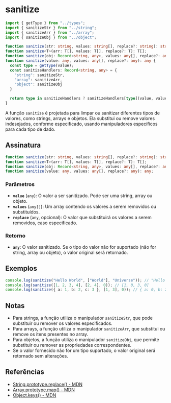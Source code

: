 # sanitize

```typescript
import { getType } from "../types";
import { sanitizeStr } from "../string";
import { sanitizeArr } from "../array";
import { sanitizeObj } from "../object";

function sanitize(str: string, values: string[], replace?: string): string;
function sanitize<T>(arr: T[], values: T[], replace?: T): T[];
function sanitize(obj: Record<string, any>, values: any[], replace?: any): Record<string, any>;
function sanitize(value: any, values: any[], replace?: any): any {
  const type = getType(value);
  const sanitizeHandlers: Record<string, any> = {
    "string": sanitizeStr,
    "array": sanitizeArr,
    "object": sanitizeObj
  }

  return type in sanitizeHandlers ? sanitizeHandlers[type](value, values, replace) : value;
}
```

A função `sanitize` é projetada para limpar ou sanitizar diferentes tipos de valores, como strings, arrays e objetos. Ela substitui ou remove valores indesejados, conforme especificado, usando manipuladores específicos para cada tipo de dado.

## Assinatura

```typescript
function sanitize(str: string, values: string[], replace?: string): string;
function sanitize<T>(arr: T[], values: T[], replace?: T): T[];
function sanitize(obj: Record<string, any>, values: any[], replace?: any): Record<string, any>;
function sanitize(value: any, values: any[], replace?: any): any;
```

### Parâmetros

- **`value`** (`any`): O valor a ser sanitizado. Pode ser uma string, array ou objeto.
- **`values`** (`any[]`): Um array contendo os valores a serem removidos ou substituídos.
- **`replace`** (`any`, opcional): O valor que substituirá os valores a serem removidos, caso especificado.

### Retorno

- **`any`**: O valor sanitizado. Se o tipo do valor não for suportado (não for string, array ou objeto), o valor original será retornado.

## Exemplos

```typescript
console.log(sanitize("Hello World", ["World"], "Universe")); // "Hello Universe"
console.log(sanitize([1, 2, 3, 4], [2, 4], 0)); // [1, 0, 3, 0]
console.log(sanitize({ a: 1, b: 2, c: 3 }, [1, 3], 0)); // { a: 0, b: 2, c: 0 }
```

## Notas

- Para strings, a função utiliza o manipulador `sanitizeStr`, que pode substituir ou remover os valores especificados.
- Para arrays, a função utiliza o manipulador `sanitizeArr`, que substitui ou remove os itens presentes no array.
- Para objetos, a função utiliza o manipulador `sanitizeObj`, que permite substituir ou remover as propriedades correspondentes.
- Se o valor fornecido não for um tipo suportado, o valor original será retornado sem alterações.

## Referências

- [String.prototype.replace() - MDN](https://developer.mozilla.org/en-US/docs/Web/JavaScript/Reference/Global_Objects/String/replace)
- [Array.prototype.map() - MDN](https://developer.mozilla.org/en-US/docs/Web/JavaScript/Reference/Global_Objects/Array/map)
- [Object.keys() - MDN](https://developer.mozilla.org/en-US/docs/Web/JavaScript/Reference/Global_Objects/Object/keys)